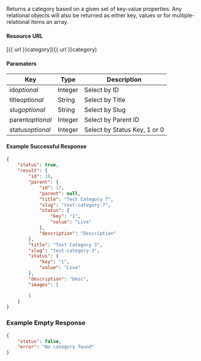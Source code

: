 <!--
@title GET category
@author Moltin Ltd
@description Gets a category based on the given criteria

@sidebar 1
@family Category
@rate No
@auth Yes
@format JSON
@http GET
@version beta
-->
Returns a category based on a given set of key-value properties. Any relational objects will also be returned as either key, values or for multiple-relational items an array.


#### Resource URL
[{{ url }}category]({{ url }}category)


#### Paramaters
Key | Type | Description
--- | ---- | -----------
id*optional* | Integer | Select by ID
title*optional* | String | Select by Title
slug*optional* | String | Select by Slug
parent*optional* | Integer | Select by Parent ID
status*optional* | Integer | Select by Status Key, 1 or 0

<!--code-->
#### Example Successful Response
``` json
{
    "status": true,
    "result": {
        "id": 18,
        "parent": {
            "id": 17,
            "parent": null,
            "title": "Test Category 7",
            "slug": "test-category-7",
            "status": {
                "key": "1",
                "value": "Live"
            },
            "description": "Description"
        },
        "title": "Test Category 3",
        "slug": "test-category-3",
        "status": {
            "key": "1",
            "value": "Live"
        },
        "description": "Desc",
        "images": [

        ]
    }
}
```


### Example Empty Response
``` json
{
    "status": false,
    "error": "No category found"
}
```
<!--/code-->